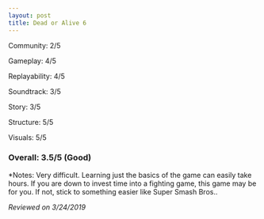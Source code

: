 ```yaml
---
layout: post
title: Dead or Alive 6
---
```


Community: 2/5

Gameplay: 4/5

Replayability: 4/5

Soundtrack: 3/5

Story: 3/5

Structure: 5/5

Visuals: 5/5

### Overall: 3.5/5 (Good)

*Notes: Very difficult. Learning just the basics of the game can easily take hours. If you are down to invest time into a fighting game,
this game may be for you. If not, stick to something easier like Super Smash Bros..

*Reviewed on 3/24/2019*
